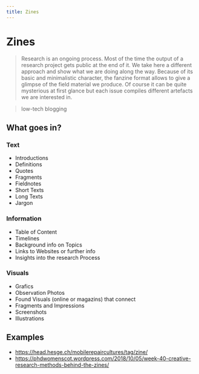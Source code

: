 ```yaml
---
title: Zines
---
```

# Zines
> Research is an ongoing process. Most of the time the output of a research project gets public at the end of it. We take here a different approach and show what we are doing along the way. Because of its basic and minimalistic character, the fanzine format allows to give a glimpse of the field material we produce. Of course it can be quite mysterious at first glance but each issue compiles different artefacts we are interested in.

> low-tech blogging

## What goes in?
### Text
- Introductions
- Definitions
- Quotes
- Fragments
- Fieldnotes
- Short Texts
- Long Texts
- Jargon

### Information
- Table of Content
- Timelines
- Background info on Topics
- Links to Websites or further info
- Insights into the research Process

### Visuals
- Grafics
- Observation Photos
- Found Visuals (online or magazins) that connect
- Fragments and Impressions
- Screenshots
- Illustrations


## Examples
- https://head.hesge.ch/mobilerepaircultures/tag/zine/
- https://phdwomenscot.wordpress.com/2018/10/05/week-40-creative-research-methods-behind-the-zines/